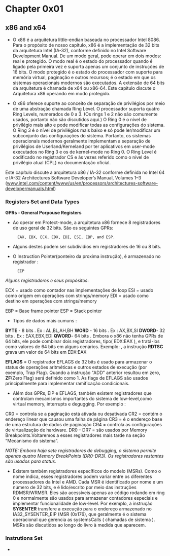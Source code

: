 # Chapter 0x01

x86 and x64
--------------



- O x86 é a arquitetura little-endian baseada no processador Intel 8086. Para o propósito de nosso capítulo, x86 é a
implementação de 32 bits da arquitetura Intel (IA-32), conforme definido no Intel Software Development Manual. De um modo
geral, pode operar em dois modos: real e protegido. O modo real é o estado do processador quando é ligado pela primeira vez e
suporta apenas um conjunto de instruções de 16 bits. O modo protegido é o estado do processador com suporte para memória
virtual, paginação e outros recursos; é o estado em que os sistemas operacionais modernos são executados. A extensão de 64
bits da arquitetura é chamada de x64 ou x86-64. Este capítulo discute o Arquitetura x86 operando em modo protegido.

- O x86 oferece suporte ao conceito de separação de privilégios por meio de uma abstração chamada Ring Level. O processador
suporta quatro Ring Levels, numerados de 0 a 3. (Os rings 1 e 2 não são comumente usados, portanto não são discutidos
aqui.) O Ring 0 é o nível de privilégio mais alto e pode modificar todas as configurações do sistema. O Ring 3 é o nível de
privilégios mais baixo e só pode ler/modificar um subconjunto das configurações do sistema. Portanto, os sistemas
operacionais modernos geralmente implementam a separação de privilégios de Userland/Kerneland por ter aplicativos em
user-mode executados no Ring 3 e os de kernel-mode no Ring 0. O Ring Level é codificado no registrador CS e às vezes referido
como o nível de privilégio atual (CPL) na documentação oficial.


Este capítulo discute a arquitetura x86 / IA-32 conforme definida no Intel 64 e IA-32 Architectures Software Developer’s Manual, Volumes 1–3 (www.intel.com/content/www/us/en/processors/architectures-software-developermanuals.html)




### Registers Set and Data Types


**GPRs - General Porpouse Registers**


- Ao operar em Protect-mode, a arquitetura x86 fornece 8 registradores de uso geral de 32 bits. São os seguintes GPRs:

		EAX, EBX, ECX, EDX, EDI, ESI, EBP, and ESP.

- Alguns destes podem ser subdividios em registradores de 16 ou 8 bits.
- O Instruction Pointer(ponteiro da proxima instrução), é armazenado no registrador :

		EIP


_Alguns registradores e seus propósitos_:

ECX = usado como contador nas implementações de loop
ESI = usado como origem em operações com strings/memory
EDI = usado como destino em operações com strings/memory

EBP = Base frame pointer
ESP = Stack pointer


- Tipos de dados mais cumuns :


**BYTE** - 8 bits . 	Ex : AL,BL,AH,BH
**WORD** - 16 bits . 	Ex : AX,BX,SI
**DWORD**- 32 bits .  	Ex : EAX,EBX,EDI
**QWORD**- 64 bits . 	Embora o x86 não tenha GPRs de 64 bits, ele pode combinar dois registradores, tipo( EDX:EAX ), e
tratá-los como valores de 64 bits em alguns cenários. Exemplo: , a instrução **RDTSC** grava um valor de 64 bits em EDX:EAX


**EFLAGS** = O registrador EFLAGS de 32 bits é usado para armazenar o status de operações aritméticas e outros estados de
execução (por exemplo, Trap Flag). Quando a instrução "ADD" anterior resultou em zero, **ZF**(Zero Flag) será definido como 1.
As flags de EFLAGS são usados principalmente para implementar ramificação condicionais.


- Além dos GPRs, EIP e EFLAGS, também existem registradores que controlam mecanismos importantes do sistema de low-level,como
virtual memory, interrupts e degugging. Por exemplo :

CR0 = controla se a paginação está ativada ou desativada
CR2 = contém o endereço linear que causou uma falha de página
CR3 = é o endereço base de uma estrutura de dados de paginação
CR4 = controla as configurações de virtualização de hardware. 
DR0 – DR7 =  são usados por Memory Breakpoints.Voltaremos a esses registradores mais tarde na seção “Mecanismo do sistema”.

_NOTE: Embora haja sete registradores de debugging, o sistema permite apenas quatro Memory BreakPoints (DR0-DR3).
Os registradores restantes são usados para status._


- Existem também registradores específicos do modelo (MSRs). Como o nome indica, esses registradores podem variar entre os
diferentes processadores da Intel e AMD. Cada MSR é identificado por nome e um número de 32 bits, e é lido/escrito por meio
das instruções RDMSR/WRMSR. Eles são acessíveis apenas ao código rodando em ring 0 e normalmente são usados para armazenar
contadores especiais e implementar funcionalidade de low-level. Por exemplo, a instrução **SYSENTER** transfere a execução
para o endereço armazenado no IA32_SYSENTER_EIP (MSR (0x176), que geralmente é o sistema operacional que gerencia as
systemsCalls ( chamadas de sistema ). MSRs são discutidos ao longo do livro à medida que aparecem.



### Instrutions Set

- 

